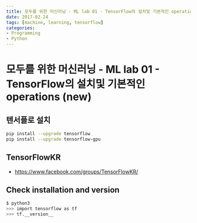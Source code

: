 ```yaml
---
title: 모두를 위한 머신러닝 - ML lab 01 - TensorFlow의 설치및 기본적인 operations
date: 2017-02-24
tags: [machine, learning, tensorflow]
categories:
- Programming
- Python
---
```


# 모두를 위한 머신러닝 - ML lab 01 - TensorFlow의 설치및 기본적인 operations (new)

## 텐서플로 설치

```sh
pip install --upgrade tensorflow
pip install --upgrade tensorflow-gpu
```

## TensorFlowKR

- https://www.facebook.com/groups/TensorFlowKR/

## Check installation and version

```sh
$ python3
>>> import tensorflow as tf
>>> tf.__version__
```
